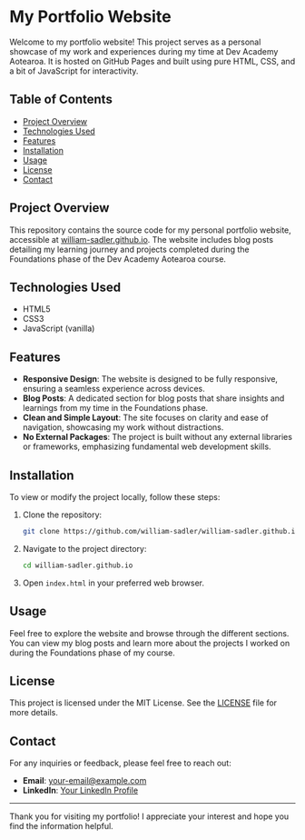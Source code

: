 # My Portfolio Website

Welcome to my portfolio website! This project serves as a personal showcase of my work and experiences during my time at Dev Academy Aotearoa. It is hosted on GitHub Pages and built using pure HTML, CSS, and a bit of JavaScript for interactivity.

## Table of Contents

- [Project Overview](#project-overview)
- [Technologies Used](#technologies-used)
- [Features](#features)
- [Installation](#installation)
- [Usage](#usage)
- [License](#license)
- [Contact](#contact)

## Project Overview

This repository contains the source code for my personal portfolio website, accessible at [william-sadler.github.io](https://william-sadler.github.io). The website includes blog posts detailing my learning journey and projects completed during the Foundations phase of the Dev Academy Aotearoa course.

## Technologies Used

- HTML5
- CSS3
- JavaScript (vanilla)

## Features

- **Responsive Design**: The website is designed to be fully responsive, ensuring a seamless experience across devices.
- **Blog Posts**: A dedicated section for blog posts that share insights and learnings from my time in the Foundations phase.
- **Clean and Simple Layout**: The site focuses on clarity and ease of navigation, showcasing my work without distractions.
- **No External Packages**: The project is built without any external libraries or frameworks, emphasizing fundamental web development skills.

## Installation

To view or modify the project locally, follow these steps:

1. Clone the repository:
   ```bash
   git clone https://github.com/william-sadler/william-sadler.github.io.git
   ```

2. Navigate to the project directory:
   ```bash
   cd william-sadler.github.io
   ```

3. Open `index.html` in your preferred web browser.

## Usage

Feel free to explore the website and browse through the different sections. You can view my blog posts and learn more about the projects I worked on during the Foundations phase of my course.

## License

This project is licensed under the MIT License. See the [LICENSE](LICENSE) file for more details.

## Contact

For any inquiries or feedback, please feel free to reach out:

- **Email**: [your-email@example.com](mailto:williamsadler37@gmail.com)
- **LinkedIn**: [Your LinkedIn Profile](https://www.linkedin.com/in/william-sadler-nz)

---

Thank you for visiting my portfolio! I appreciate your interest and hope you find the information helpful.
